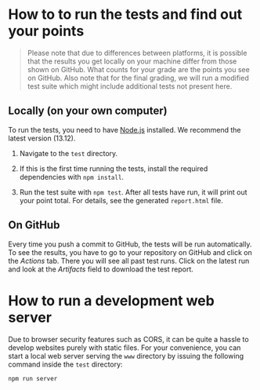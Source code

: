 # How to to run the tests and find out your points

> Please note that due to differences between platforms, it is possible that the results you get locally on your machine differ from those shown on GitHub. What counts for your grade are the points you see on GitHub. Also note that for the final grading, we will run a modified test suite which might include additional tests not present here.

## Locally (on your own computer)

To run the tests, you need to have [Node.js](https://nodejs.org) installed. We recommend the latest version (13.12).

1. Navigate to the `test` directory.

2. If this is the first time running the tests, install the required dependencies with `npm install`.

3. Run the test suite with `npm test`. After all tests have run, it will print out your point total. For details, see the generated `report.html` file.

## On GitHub

Every time you push a commit to GitHub, the tests will be run automatically. To see the results, you have to go to your repository on GitHub and click on the *Actions* tab. There you will see all past test runs. Click on the latest run and look at the *Artifacts* field to download the test report.

# How to run a development web server

Due to browser security features such as CORS, it can be quite a hassle to develop websites purely with static files. For your convenience, you can start a local web server serving the `www` directory by issuing the following command inside the `test` directory:

    npm run server

